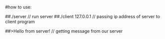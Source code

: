 #how to use:

##./server                // run server
##./client 127.0.0.1      // passing ip address of server to client program

##>Hello from server!     // getting message from our server
